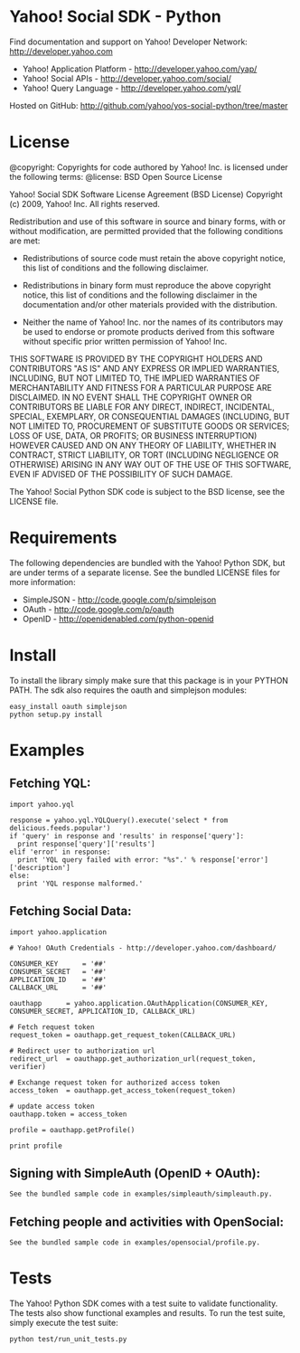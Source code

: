 Yahoo! Social SDK - Python
==========================

Find documentation and support on Yahoo! Developer Network: http://developer.yahoo.com

 * Yahoo! Application Platform - http://developer.yahoo.com/yap/
 * Yahoo! Social APIs - http://developer.yahoo.com/social/
 * Yahoo! Query Language - http://developer.yahoo.com/yql/

Hosted on GitHub: http://github.com/yahoo/yos-social-python/tree/master

License
=======

@copyright: Copyrights for code authored by Yahoo! Inc. is licensed under the following terms:
@license:   BSD Open Source License

Yahoo! Social SDK
Software License Agreement (BSD License)
Copyright (c) 2009, Yahoo! Inc.
All rights reserved.

Redistribution and use of this software in source and binary forms, with
or without modification, are permitted provided that the following
conditions are met:

* Redistributions of source code must retain the above
  copyright notice, this list of conditions and the
  following disclaimer.

* Redistributions in binary form must reproduce the above
  copyright notice, this list of conditions and the
  following disclaimer in the documentation and/or other
  materials provided with the distribution.

* Neither the name of Yahoo! Inc. nor the names of its
  contributors may be used to endorse or promote products
  derived from this software without specific prior
  written permission of Yahoo! Inc.

THIS SOFTWARE IS PROVIDED BY THE COPYRIGHT HOLDERS AND CONTRIBUTORS "AS IS"
AND ANY EXPRESS OR IMPLIED WARRANTIES, INCLUDING, BUT NOT LIMITED TO, THE
IMPLIED WARRANTIES OF MERCHANTABILITY AND FITNESS FOR A PARTICULAR PURPOSE ARE
DISCLAIMED. IN NO EVENT SHALL THE COPYRIGHT OWNER OR CONTRIBUTORS BE LIABLE
FOR ANY DIRECT, INDIRECT, INCIDENTAL, SPECIAL, EXEMPLARY, OR CONSEQUENTIAL
DAMAGES (INCLUDING, BUT NOT LIMITED TO, PROCUREMENT OF SUBSTITUTE GOODS OR
SERVICES; LOSS OF USE, DATA, OR PROFITS; OR BUSINESS INTERRUPTION) HOWEVER
CAUSED AND ON ANY THEORY OF LIABILITY, WHETHER IN CONTRACT, STRICT LIABILITY,
OR TORT (INCLUDING NEGLIGENCE OR OTHERWISE) ARISING IN ANY WAY OUT OF THE USE
OF THIS SOFTWARE, EVEN IF ADVISED OF THE POSSIBILITY OF SUCH DAMAGE.


The Yahoo! Social Python SDK code is subject to the BSD license, see the LICENSE file.


Requirements
============

The following dependencies are bundled with the Yahoo! Python SDK, but are under
terms of a separate license. See the bundled LICENSE files for more information:

 * SimpleJSON - http://code.google.com/p/simplejson
 * OAuth - http://code.google.com/p/oauth
 * OpenID - http://openidenabled.com/python-openid


Install
=======

To install the library simply make sure that this package is in your PYTHON PATH.
The sdk also requires the oauth and simplejson modules:

    easy_install oauth simplejson
    python setup.py install


Examples
========

## Fetching YQL:

    import yahoo.yql

    response = yahoo.yql.YQLQuery().execute('select * from delicious.feeds.popular')
    if 'query' in response and 'results' in response['query']:
      print response['query']['results']
    elif 'error' in response:
      print 'YQL query failed with error: "%s".' % response['error']['description']
    else:
      print 'YQL response malformed.'


## Fetching Social Data:

    import yahoo.application

    # Yahoo! OAuth Credentials - http://developer.yahoo.com/dashboard/

    CONSUMER_KEY      = '##'
    CONSUMER_SECRET   = '##'
    APPLICATION_ID    = '##'
    CALLBACK_URL      = '##'

    oauthapp      = yahoo.application.OAuthApplication(CONSUMER_KEY, CONSUMER_SECRET, APPLICATION_ID, CALLBACK_URL)

    # Fetch request token
    request_token = oauthapp.get_request_token(CALLBACK_URL)

    # Redirect user to authorization url
    redirect_url  = oauthapp.get_authorization_url(request_token, verifier)

    # Exchange request token for authorized access token
    access_token  = oauthapp.get_access_token(request_token)

    # update access token
    oauthapp.token = access_token

    profile = oauthapp.getProfile()

    print profile


## Signing with SimpleAuth (OpenID + OAuth):

    See the bundled sample code in examples/simpleauth/simpleauth.py.


## Fetching people and activities with OpenSocial:

    See the bundled sample code in examples/opensocial/profile.py.


Tests
=====

The Yahoo! Python SDK comes with a test suite to validate functionality. The tests also
show functional examples and results. To run the test suite, simply execute the test suite:

    python test/run_unit_tests.py

